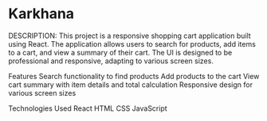 # Karkhana

DESCRIPTION: This project is a responsive shopping cart application built using React. The application allows users to search for products, add items to a cart, and view a summary of their cart. The UI is designed to be professional and responsive, adapting to various screen sizes.


Features
Search functionality to find products
Add products to the cart
View cart summary with item details and total calculation
Responsive design for various screen sizes

Technologies Used
React
HTML
CSS
JavaScript

